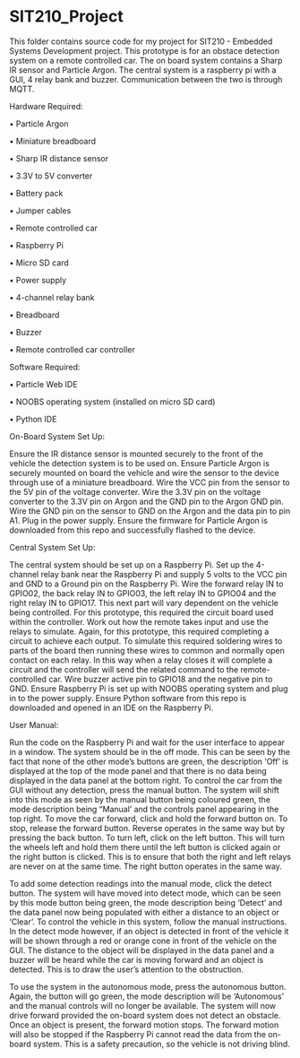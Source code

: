# SIT210_Project
This folder contains source code for my project for SIT210 - Embedded Systems Development project.
This prototype is for an obstace detection system on a remote controlled car.
The on board system contains a Sharp IR sensor and Particle Argon.
The central system is a raspberry pi with a GUI, 4 relay bank and buzzer.
Communication between the two is through MQTT.


Hardware Required:

•	Particle Argon

•	Miniature breadboard

•	Sharp IR distance sensor

•	3.3V to 5V converter

•	Battery pack

•	Jumper cables

•	Remote controlled car

•	Raspberry Pi 

•	Micro SD card

•	Power supply

•	4-channel relay bank

•	Breadboard

•	Buzzer

•	Remote controlled car controller


Software Required:

•	Particle Web IDE

•	NOOBS operating system (installed on micro SD card)

•	Python IDE


On-Board System Set Up:

Ensure the IR distance sensor is mounted securely to the front of the vehicle the detection system is to be used on. 
Ensure Particle Argon is securely mounted on board the vehicle and wire the sensor to the device through use of a miniature breadboard. 
Wire the VCC pin from the sensor to the 5V pin of the voltage converter. 
Wire the 3.3V pin on the voltage converter to the 3.3V pin on Argon and the GND pin to the Argon GND pin. 
Wire the GND pin on the sensor to GND on the Argon and the data pin to pin A1. 
Plug in the power supply.
Ensure the firmware for Particle Argon is downloaded from this repo and successfully flashed to the device.


Central System Set Up:

The central system should be set up on a Raspberry Pi. 
Set up the 4-channel relay bank near the Raspberry Pi and supply 5 volts to the VCC pin and GND to a Ground pin on the Raspberry Pi. 
Wire the forward relay IN to GPIO02, the back relay IN to GPIO03, the left relay IN to GPIO04 and the right relay IN to GPIO17. 
This next part will vary dependent on the vehicle being controlled. 
For this prototype, this required the circuit board used within the controller. 
Work out how the remote takes input and use the relays to simulate. 
Again, for this prototype, this required completing a circuit to achieve each output. 
To simulate this required soldering wires to parts of the board then running these wires to common and normally open contact on each relay. 
In this way when a relay closes it will complete a circuit and the controller will send the related command to the remote-controlled car. 
Wire buzzer active pin to GPIO18 and the negative pin to GND. 
Ensure Raspberry Pi is set up with NOOBS operating system and plug in to the power supply.
Ensure Python software from this repo is downloaded and opened in an IDE on the Raspberry Pi.


User Manual:

Run the code on the Raspberry Pi and wait for the user interface to appear in a window. 
The system should be in the off mode. This can be seen by the fact that none of the other mode’s buttons are green, the description ‘Off’ is displayed at the top of the mode panel and that there is no data being displayed in the data panel at the bottom right.
To control the car from the GUI without any detection, press the manual button. 
The system will shift into this mode as seen by the manual button being coloured green, the mode description being “Manual’ and the controls panel appearing in the top right. 
To move the car forward, click and hold the forward button on. To stop, release the forward button. 
Reverse operates in the same way but by pressing the back button. 
To turn left, click on the left button. 
This will turn the wheels left and hold them there until the left button is clicked again or the right button is clicked. 
This is to ensure that both the right and left relays are never on at the same time. 
The right button operates in the same way. 

To add some detection readings into the manual mode, click the detect button. 
The system will have moved into detect mode, which can be seen by this mode button being green, the mode description being ‘Detect’ and the data panel now being populated with either a distance to an object or ‘Clear’. 
To control the vehicle in this system, follow the manual instructions. 
In the detect mode however, if an object is detected in front of the vehicle it will be shown through a red or orange cone in front of the vehicle on the GUI. 
The distance to the object will be displayed in the data panel and a buzzer will be heard while the car is moving forward and an object is detected. 
This is to draw the user’s attention to the obstruction.

To use the system in the autonomous mode, press the autonomous button. 
Again, the button will go green, the mode description will be ‘Autonomous’ and the manual controls will no longer be available. 
The system will now drive forward provided the on-board system does not detect an obstacle. 
Once an object is present, the forward motion stops. 
The forward motion will also be stopped if the Raspberry Pi cannot read the data from the on-board system. 
This is a safety precaution, so the vehicle is not driving blind.
